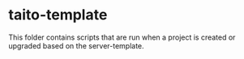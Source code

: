 # taito-template

This folder contains scripts that are run when a project is created or upgraded
based on the server-template.
